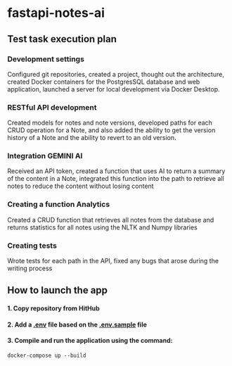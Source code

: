 # fastapi-notes-ai
## Test task execution plan
### Development settings
Configured git repositories, created a project, thought out the architecture,
created Docker containers for the PostgresSQL database and web application,
launched a server for local development via Docker Desktop.
### RESTful API development
Created models for notes and note versions,
developed paths for each CRUD operation for a Note,
and also added the ability to get the version history of a Note
and the ability to revert to an old version.
### Integration GEMINI AI
Received an API token, created a function that uses AI to return 
a summary of the content in a Note, 
integrated this function into the path to retrieve 
all notes to reduce the content without losing content
### Creating a function Analytics
Created a CRUD function that retrieves all notes from 
the database and returns statistics for all notes using
the NLTK and Numpy libraries
### Creating tests
Wrote tests for each path in the API,
fixed any bugs that arose during the writing process

## How to launch the app

#### 1. Copy repository from HitHub
#### 2. Add a <u>.env</u> file based on the <u>.env.sample</u> file
#### 3. Compile and run the application using the command:
`docker-compose up --build`
